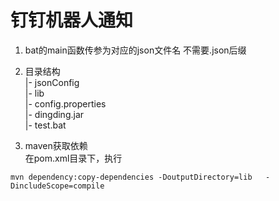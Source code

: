 # 钉钉机器人通知

1. bat的main函数传参为对应的json文件名 不需要.json后缀

2. 目录结构 <br/>
    |- jsonConfig <br/>
    |- lib <br/>
    |- config.properties <br/>
    |- dingding.jar <br/>
    |- test.bat

3. maven获取依赖<br/>
在pom.xml目录下，执行
```mermaid
mvn dependency:copy-dependencies -DoutputDirectory=lib   -DincludeScope=compile
